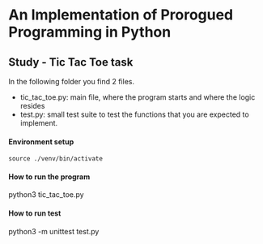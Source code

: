 
# An Implementation of Prorogued Programming in Python
## Study - Tic Tac Toe task

In the following folder you find 2 files.

- tic_tac_toe.py: main file, where the program starts and where the logic resides
- test.py: small test suite to test the functions that you are expected to implement.




#### Environment setup 
```source ./venv/bin/activate```

#### How to run the program
python3 tic_tac_toe.py

#### How to run test
python3 -m unittest test.py